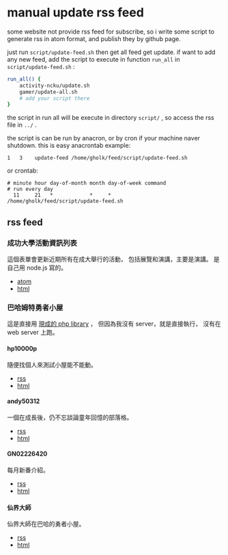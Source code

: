 # manual update rss feed
some website not provide rss feed for subscribe,
so i write some script to generate rss in atom format,
and publish they by github page.

just run `script/update-feed.sh` 
then get all feed get update.
if want to add any new feed,
add the script to execute 
in function `run_all` in `script/update-feed.sh` :

```sh
run_all() {
    activity-ncku/update.sh
    gamer/update-all.sh
    # add your script there
}
```

the script in run all will be execute
in directory `script/` ,
so access the rss file in `../` .

the script is can be run by anacron,
or by cron if your machine naver shutdown.
this is easy anacrontab example:

```anacrontab
1   3    update-feed /home/gholk/feed/script/update-feed.sh
```

or crontab:

```crontab
# minute hour day-of-month month day-of-week command
# run every day
  11     21   *            *     *           /home/gholk/feed/script/update-feed.sh
```

## rss feed

<link rel="alternate" type="application/atom+xml" href="list.atom">

### 成功大學活動資訊列表
這個表單會更新近期所有在成大舉行的活動，
包括展覽和演講，主要是演講。
是自己用 node.js 寫的。

* [atom](http://gholk.github.io/feed/activity-ncku.atom)
* [html](http://activity.ncku.edu.tw)

### 巴哈姆特勇者小屋
這是直接用 [現成的 php library][gamer-to-rss] ，
但因為我沒有 server，就是直接執行，
沒有在 web server 上跑。

[gamer-to-rss]: https://github.com/wsmwason/gamer-to-rss

#### hp10000p
隨便找個人來測試小屋能不能動。
* [rss](http://gholk.github.io/feed/gamer-hp10000p.rss)
* [html](http://home.gamer.com.tw/homeindex.php?owner=hp10000p)

#### andy50312
一個在成長後，仍不忘談論童年回憶的部落格。
* [rss](http://gholk.github.io/feed/gamer-andy50312.rss)
* [html](http://home.gamer.com.tw/andy50312)

#### GN02226420
每月新番介紹。
* [rss](http://gholk.github.io/feed/gamer-GN02226420.rss)
* [html](http://home.gamer.com.tw/GN02226420)

#### 仙界大師
仙界大師在巴哈的勇者小屋。
* [rss](http://gholk.github.io/feed/gamer-h804232006.rss)
* [html](http://home.gamer.com.tw/h804232006)

<script> document.write('hello world!') </script>
